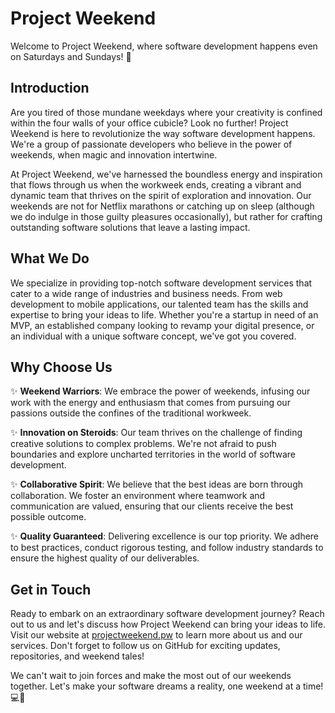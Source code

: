 # Project Weekend

Welcome to Project Weekend, where software development happens even on Saturdays and Sundays! 🌟

## Introduction

Are you tired of those mundane weekdays where your creativity is confined within the four walls of your office cubicle? Look no further! Project Weekend is here to revolutionize the way software development happens. We're a group of passionate developers who believe in the power of weekends, when magic and innovation intertwine.

At Project Weekend, we've harnessed the boundless energy and inspiration that flows through us when the workweek ends, creating a vibrant and dynamic team that thrives on the spirit of exploration and innovation. Our weekends are not for Netflix marathons or catching up on sleep (although we do indulge in those guilty pleasures occasionally), but rather for crafting outstanding software solutions that leave a lasting impact.

## What We Do

We specialize in providing top-notch software development services that cater to a wide range of industries and business needs. From web development to mobile applications, our talented team has the skills and expertise to bring your ideas to life. Whether you're a startup in need of an MVP, an established company looking to revamp your digital presence, or an individual with a unique software concept, we've got you covered.

## Why Choose Us

✨ **Weekend Warriors**: We embrace the power of weekends, infusing our work with the energy and enthusiasm that comes from pursuing our passions outside the confines of the traditional workweek.

✨ **Innovation on Steroids**: Our team thrives on the challenge of finding creative solutions to complex problems. We're not afraid to push boundaries and explore uncharted territories in the world of software development.

✨ **Collaborative Spirit**: We believe that the best ideas are born through collaboration. We foster an environment where teamwork and communication are valued, ensuring that our clients receive the best possible outcome.

✨ **Quality Guaranteed**: Delivering excellence is our top priority. We adhere to best practices, conduct rigorous testing, and follow industry standards to ensure the highest quality of our deliverables.

## Get in Touch

Ready to embark on an extraordinary software development journey? Reach out to us and let's discuss how Project Weekend can bring your ideas to life. Visit our website at [projectweekend.pw](https://projectweekend.pw/) to learn more about us and our services. Don't forget to follow us on GitHub for exciting updates, repositories, and weekend tales!

We can't wait to join forces and make the most out of our weekends together. Let's make your software dreams a reality, one weekend at a time! 💻🚀
